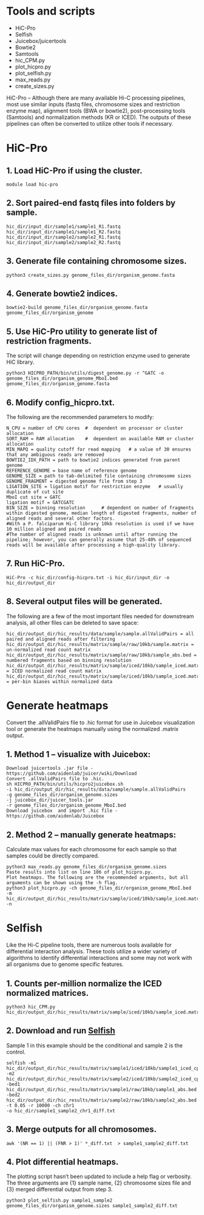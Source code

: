 # Tools and scripts 

*	HiC-Pro
*	Selfish
*	Juicebox/juicertools
*	Bowtie2
*	Samtools
*	hic_CPM.py
*	plot_hicpro.py
*	plot_selfish.py
*	max_reads.py
* create_sizes.py

HiC-Pro – Although there are many available Hi-C processing pipelines, most use similar inputs (fastq files, chromosome sizes and restriction enzyme map), alignment tools (BWA or bowtie2), post-processing tools (Samtools) and normalization methods (KR or ICED). The outputs of these pipelines can often be converted to utilize other tools if necessary.

# HiC-Pro
## 1.	Load HiC-Pro if using the cluster.
```
module load hic-pro
```
## 2.	Sort paired-end fastq files into folders by sample.
```
hic_dir/input_dir/sample1/sample1_R1.fastq
hic_dir/input_dir/sample1/sample1_R2.fastq
hic_dir/input_dir/sample2/sample2_R1.fastq
hic_dir/input_dir/sample2/sample2_R2.fastq
```
## 3.	Generate file containing chromosome sizes.
```
python3 create_sizes.py genome_files_dir/organism_genome.fasta
```
## 4.	Generate bowtie2 indices.
```
bowtie2-build genome_files_dir/organism_genome.fasta genome_files_dir/organism_genome
```
## 5.	Use HiC-Pro utility to generate list of restriction fragments.

The script will change depending on restriction enzyme used to generate HiC library.
```
python3 HICPRO_PATH/bin/utils/digest_genome.py -r ^GATC -o genome_files_dir/organism_genome_MboI.bed genome_files_dir/organism_genome.fasta
```
## 6.	Modify config_hicpro.txt. 
The following are the recommended parameters to modify:
```
N_CPU = number of CPU cores  #  dependent on processor or cluster allocation
SORT_RAM = RAM allocation    #  dependent on available RAM or cluster allocation
MIN_MAPQ = quality cutoff for read mapping   # a value of 30 ensures that any ambiguous reads are removed
BOWTIE2_IDX_PATH = path to bowtie2 indices generated from parent genome
REFERENCE_GENOME = base name of reference genome
GENOME_SIZE = path to tab-delimited file containing chromosome sizes
GENOME_FRAGMENT = digested genome file from step 3
LIGATION_SITE = ligation motif for restriction enzyme   # usually duplicate of cut site
MboI cut site = GATC
ligation motif = GATCGATC
BIN_SIZE = binning resolution      # dependent on number of fragments within digested genome, median length of digested fragments, number of aligned reads and several other factors.
#With a P. falciparum Hi-C library 10kb resolution is used if we have 10 million aligned and paired reads
#The number of aligned reads is unknown until after running the pipeline; however, you can generally assume that 25-40% of sequenced reads will be available after processing a high-quality library.
```
## 7.	Run HiC-Pro.
```
HiC-Pro -c hic_dir/config-hicpro.txt -i hic_dir/input_dir -o hic_dir/output_dir
```
## 8.	Several output files will be generated. 
The following are a few of the most important files needed for downstream analysis, all other files can be deleted to save space:
```
hic_dir/output_dir/hic_results/data/sample/sample.allValidPairs = all paired and aligned reads after filtering
hic_dir/output_dir/hic_results/matrix/sample/raw/10kb/sample.matrix = un-normalized read count matrix
hic_dir/output_dir/hic_results/matrix/sample/raw/10kb/sample_abs.bed = numbered fragments based on binning resolution
hic_dir/output_dir/hic_results/matrix/sample/iced/10kb/sample_iced.matrix = ICED normalized read count matrix
hic_dir/output_dir/hic_results/matrix/sample/iced/10kb/sample_iced.matrix.biases = per-bin biases within normalized data
```

# Generate heatmaps 

Convert the .allValidPairs file to .hic format for use in Juicebox visualization tool or generate the heatmaps manually using the normalized .matrix output.
## 1.	Method 1 – visualize with Juicebox:
```
Download juicertools .jar file - https://github.com/aidenlab/juicer/wiki/Download
Convert .allValidPairs file to .hic.
sh HICPRO_PATH/bin/utils/hicpro2juicebox.sh
-i hic_dir/output_dir/hic_results/data/sample/sample.allValidPairs
-g genome_files_dir/organism_genome.sizes
-j juicebox_dir/juicer_tools.jar
-r genome_files_dir/organism_genome_MboI.bed
Download juicebox  and import .hic file - https://github.com/aidenlab/Juicebox
```
## 2.	Method 2 – manually generate heatmaps:
Calculate max values for each chromosome for each sample so that samples could be directly compared.
```
python3 max_reads.py genome_files_dir/organism_genome.sizes
Paste results into list on line 106 of plot_hicpro.py.
Plot heatmaps. The following are the recommended arguments, but all arguments can be shown using the -h flag.
python3 plot_hicpro.py -ch genome_files_dir/organism_genome_MboI.bed 
-m hic_dir/output_dir/hic_results/matrix/sample/iced/10kb/sample_iced.matrix -n
```
# Selfish 

Like the Hi-C pipeline tools, there are numerous tools available for differential interaction analysis. These tools utilize a wider variety of algorithms to identify differential interactions and some may not work with all organisms due to genome specific features.
## 1.	Counts per-million normalize the ICED normalized matrices.
```
python3 hic_CPM.py hic_dir/output_dir/hic_results/matrix/sample/iced/10kb/sample_iced.matrix
```
## 2.	Download and run [Selfish](https://github.com/ay-lab/selfish)

Sample 1 in this example should be the conditional and sample 2 is the control.
```	
selfish -m1 hic_dir/output_dir/hic_results/matrix/sample1/iced/10kb/sample1_iced_cpm.matrix
-m2 hic_dir/output_dir/hic_results/matrix/sample2/iced/10kb/sample2_iced_cpm.matrix
-bed1 hic_dir/output_dir/hic_results/matrix/sample1/raw/10kb/sample1_abs.bed
-bed2 hic_dir/output_dir/hic_results/matrix/sample2/raw/10kb/sample2_abs.bed
-t 0.05 -r 10000 -ch chr1
-o hic_dir/sample1_sample2_chr1_diff.txt
```
## 3.	Merge outputs for all chromosomes.
```	
awk '(NR == 1) || (FNR > 1)' *_diff.txt  > sample1_sample2_diff.txt
```
## 4.	Plot differential heatmaps.

The plotting script hasn’t been updated to include a help flag or verbosity. The three arguments are {1} sample name, {2} chromosome sizes file and {3} merged differential output from step 3.
```
python3 plot_selfish.py sample1_sample2 genome_files_dir/organism_genome.sizes sample1_sample2_diff.txt
```
